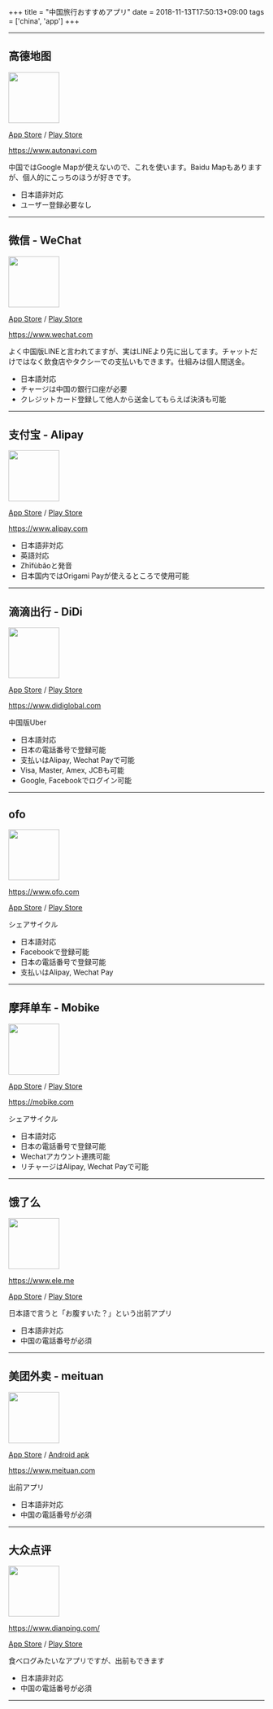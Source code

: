 +++
title = "中国旅行おすすめアプリ"
date = 2018-11-13T17:50:13+09:00
tags = ['china', 'app']
+++

<hr>

## 高德地图
<img src="https://lh3.googleusercontent.com/l3jypy2cfNXc6R3vWstSgWHqZz-WKn5K3HyDSjDehwoh8rrsXan1byG45TQzDTkZ3azG=s360-rw" width="100">

[App Store](https://itunes.apple.com/jp/app/id461703208?mt=8) / [Play Store](https://play.google.com/store/apps/details?id=com.autonavi.minimap&hl=ja)

https://www.autonavi.com

中国ではGoogle Mapが使えないので、これを使います。Baidu Mapもありますが、個人的にこっちのほうが好きです。

* 日本語非対応
* ユーザー登録必要なし

<hr>

## 微信 - WeChat
<img src="https://lh3.ggpht.com/zC5Q4atR1JytzagSPIPAg-z4uItJGsTVjZHvf9nSeGdwrwnuPPW_OqMk6FAI3DJvzQ=s360-rw" width="100">

[App Store](https://itunes.apple.com/jp/app/id414478124?mt=8) / [Play Store](https://play.google.com/store/apps/details?id=com.tencent.mm)

https://www.wechat.com

よく中国版LINEと言われてますが、実はLINEより先に出してます。チャットだけではなく飲食店やタクシーでの支払いもできます。仕組みは個人間送金。

* 日本語対応
* チャージは中国の銀行口座が必要
* クレジットカード登録して他人から送金してもらえば決済も可能

<hr>

## 支付宝 - Alipay
<img src="https://lh3.googleusercontent.com/xV6gK4t0SF7AW4LK3slUzj4WIY1SfzRtq-zFTygFSO9wg-JXTJImEi34rrxhsRutXQ=s360-rw" width="100">

[App Store](https://itunes.apple.com/jp/app/id333206289?mt=8) / [Play Store](https://play.google.com/store/apps/details?id=com.eg.android.AlipayGphone)

https://www.alipay.com

* 日本語非対応
* 英語対応
* Zhīfùbǎoと発音
* 日本国内ではOrigami Payが使えるところで使用可能

<hr>

## 滴滴出行 - DiDi
<img src="https://lh3.googleusercontent.com/xja1pJnrR_rStUqbR9bNE3QBZQO5es9hbNk86zHAUrCSu_vT6GrjXRn7IyLWbugHw7nU=s360-rw" width="100">

[App Store](https://itunes.apple.com/jp/app/id1362398401?mt=8) / [Play Store](https://play.google.com/store/apps/details?id=com.didiglobal.passenger)

https://www.didiglobal.com

中国版Uber

* 日本語対応
* 日本の電話番号で登録可能
* 支払いはAlipay, Wechat Payで可能
* Visa, Master, Amex, JCBも可能
* Google, Facebookでログイン可能
<hr>

## ofo
<img src="https://lh3.googleusercontent.com/sLCl6Mc9kCDFW7G01y86QZhtRMEZriI3dwp9Z7IISFgOErRq1O7ZbRvjc1eSBPElTZA=s360-rw" width="100">

https://www.ofo.com

[App Store](https://itunes.apple.com/jp/app/id1190831637?mt=8) / [Play Store](https://play.google.com/store/apps/details?id=so.ofo.abroad)

シェアサイクル

* 日本語対応
* Facebookで登録可能
* 日本の電話番号で登録可能
* 支払いはAlipay, Wechat Pay

<hr>

## 摩拜单车 - Mobike
<img src="https://lh3.googleusercontent.com/tyGMpYpCX61cufnUU8PoosOPQ2nFmcb_lG8oKz4rrBV3x6FewkhWgmeUB__hDUPtZRMW=s360-rw" width="100">

[App Store](https://itunes.apple.com/jp/app/id1044535426?mt=8) / [Play Store](https://play.google.com/store/apps/details?id=com.mobike.mobikeapp)

https://mobike.com

シェアサイクル

* 日本語対応
* 日本の電話番号で登録可能
* Wechatアカウント連携可能
* リチャージはAlipay, Wechat Payで可能

<hr>

## 饿了么
<img src="https://lh3.googleusercontent.com/xyXwOIulCG0kDwR1V9Fp_Oi3RvotaEZ8pva2JhUtzQREl2iLTkP3gu4CUiEHQOGr06Cp=s360-rw" width="100">

https://www.ele.me

[App Store](https://itunes.apple.com/cn/app/id507161324?mt=8) / [Play Store](https://play.google.com/store/apps/details?id=me.ele)

日本語で言うと「お腹すいた？」という出前アプリ

* 日本語非対応
* 中国の電話番号が必須

<hr>

## 美团外卖 - meituan
<img src="https://lh3.ggpht.com/cWZZ84KujAxE6qQO81RaBdkG2_sX8MQR6Gy9EkfR4GCnkMWKNmtUOlZqb4xHOekCqI3C=s360-rw" width="100">

[App Store](https://itunes.apple.com/jp/app/id737310995?mt=8) / [Android apk](https://waimai.meituan.com/download?channel=1013)

https://www.meituan.com

出前アプリ

* 日本語非対応
* 中国の電話番号が必須

<hr>

## 大众点评
<img src="https://lh3.googleusercontent.com/cA-H0TUy1TuRC4ftjg7mDhVCcuLjpU5L3cKO3lZRmNdvsyRctQRyWE7ye8n35SnrTIqc=s360-rw" width="100">

https://www.dianping.com/

[App Store](https://itunes.apple.com/us/app/id351091731?mt=8) / [Play Store](https://play.google.com/store/apps/details?id=com.dianping.v1)

食べログみたいなアプリですが、出前もできます

* 日本語非対応
* 中国の電話番号が必須

<hr>
